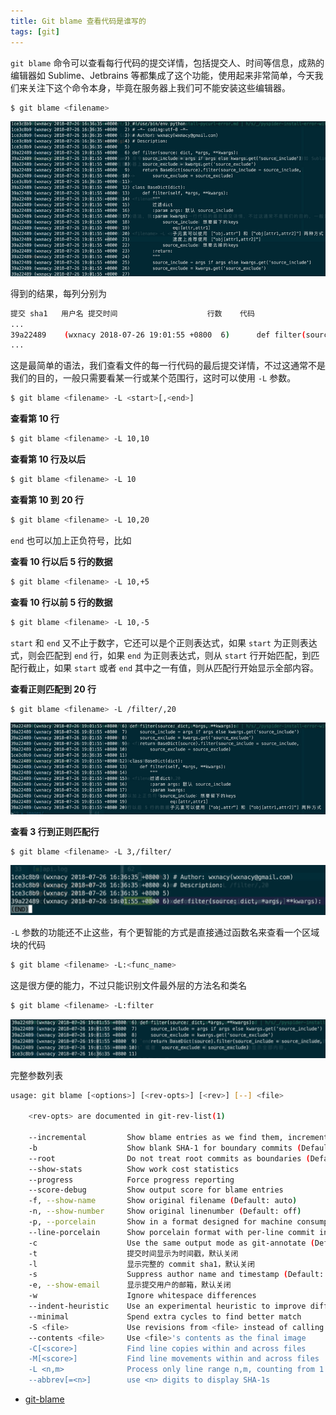 ```yaml
---
title: Git blame 查看代码是谁写的
tags: [git]
---
```


`git blame` 命令可以查看每行代码的提交详情，包括提交人、时间等信息，成熟的编辑器如 Sublime、Jetbrains 等都集成了这个功能，使用起来非常简单，今天我们来关注下这个命令本身，毕竟在服务器上我们可不能安装这些编辑器。

<!-- more -->
<!-- toc -->

```bash
$ git blame <filename>
```

![1](https://raw.githubusercontent.com/wxnacy/image/master/blog/git-blame1_874.png)

得到的结果，每列分别为

```bash
提交 sha1   用户名 提交时间                    行数    代码
...
39a22489    (wxnacy 2018-07-26 19:01:55 +0800  6)      def filter(source: dict, *args, **kwargs):
...
```

这是最简单的语法，我们查看文件的每一行代码的最后提交详情，不过这通常不是我们的目的，一般只需要看某一行或某个范围行，这时可以使用 `-L` 参数。

```bash
$ git blame <filename> -L <start>[,<end>]
```

**查看第 10 行**

```bash
$ git blame <filename> -L 10,10
```

**查看第 10 行及以后**

```bash
$ git blame <filename> -L 10
```

**查看第 10 到 20 行**

```bash
$ git blame <filename> -L 10,20
```

`end` 也可以加上正负符号，比如

**查看 10 行以后 5 行的数据**

```bash
$ git blame <filename> -L 10,+5
```

**查看 10 行以前 5 行的数据**

```bash
$ git blame <filename> -L 10,-5
```

`start` 和 `end` 又不止于数字，它还可以是个正则表达式，如果 `start` 为正则表达式，则会匹配到 `end` 行，如果 `end` 为正则表达式，则从 `start` 行开始匹配，到匹配行截止，如果 `start` 或者 `end` 其中之一有值，则从匹配行开始显示全部内容。

**查看正则匹配到 20 行**

```bash
$ git blame <filename> -L /filter/,20
```

![2](https://raw.githubusercontent.com/wxnacy/image/master/blog/git-blame2_872.png)

**查看 3 行到正则匹配行**

```bash
$ git blame <filename> -L 3,/filter/
```

![3](https://raw.githubusercontent.com/wxnacy/image/master/blog/git-blame3.png)

`-L` 参数的功能还不止这些，有个更智能的方式是直接通过函数名来查看一个区域块的代码

```bash
$ git blame <filename> -L:<func_name>
```

这是很方便的能力，不过只能识别文件最外层的方法名和类名

```bash
$ git blame <filename> -L:filter
```

![4](https://raw.githubusercontent.com/wxnacy/image/master/blog/git-blame4.png)

完整参数列表

```bash
usage: git blame [<options>] [<rev-opts>] [<rev>] [--] <file>

    <rev-opts> are documented in git-rev-list(1)

    --incremental         Show blame entries as we find them, incrementally
    -b                    Show blank SHA-1 for boundary commits (Default: off)
    --root                Do not treat root commits as boundaries (Default: off)
    --show-stats          Show work cost statistics
    --progress            Force progress reporting
    --score-debug         Show output score for blame entries
    -f, --show-name       Show original filename (Default: auto)
    -n, --show-number     Show original linenumber (Default: off)
    -p, --porcelain       Show in a format designed for machine consumption
    --line-porcelain      Show porcelain format with per-line commit information
    -c                    Use the same output mode as git-annotate (Default: off)
    -t                    提交时间显示为时间戳，默认关闭
    -l                    显示完整的 commit sha1，默认关闭
    -s                    Suppress author name and timestamp (Default: off)
    -e, --show-email      显示提交用户的邮箱，默认关闭
    -w                    Ignore whitespace differences
    --indent-heuristic    Use an experimental heuristic to improve diffs
    --minimal             Spend extra cycles to find better match
    -S <file>             Use revisions from <file> instead of calling git-rev-list
    --contents <file>     Use <file>'s contents as the final image
    -C[<score>]           Find line copies within and across files
    -M[<score>]           Find line movements within and across files
    -L <n,m>              Process only line range n,m, counting from 1
    --abbrev[=<n>]        use <n> digits to display SHA-1s
```

- [git-blame](https://git-scm.com/docs/git-blame)
